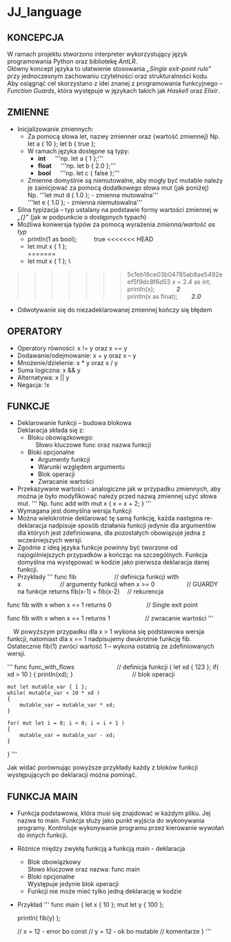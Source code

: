 # JJ_language





## KONCEPCJA
W ramach projektu stworzono interpreter wykorzystujący język programowania Python oraz bibliotekę *AntLR*.\
Główny koncept języka to ułatwienie stosowania *„Single exit-point rule”* przy jednoczesnym zachowaniu czytelności oraz strukturalności kodu.\
Aby osiągnąć cel skorzystano z idei znanej z programowania funkcyjnego – *Function Guards*, która występuje w językach takich jak *Haskell* oraz *Elixir*.

## ZMIENNE
- Inicjalizowanie zmiennych:
    - Za pomocą słowa let, nazwy zmienner oraz {wartość zmiennej}
        Np.  	let a { 10 };
        let b { true };
    - W ramach języka dostępne są typy:
        - **int** &emsp; '''np. let a { 1 };'''
        - **float**	&emsp; '''np. let b { 2.0 };'''
        - **bool** &emsp; '''np. let c { false };'''
    - Zmienne domyślnie są niemutowalne, aby mogły być mutable należy je zainicjować za pomocą dodatkowego słowa mut (jak poniżej)\
    Np.	'''let mut d { 1.0 };	- zmienna mutowalna'''\
    '''let e { 1.0 };		- zmienna niemutowalna'''
- Silna typizacja – typ ustalany na podstawie formy wartości zmiennej w *„{}”* (jak w podpunkcie o dostępnych typach)
- Możliwa konwersja typów za pomocą wyrażenia *zmienna/wartość as typ*
    - println(1 as bool); &emsp; &emsp; true
<<<<<<< HEAD
    - let mut x { 1 }; </br > 
=======
    - let mut x { 1 }; \ 
>>>>>>> 5c1eb18ce03b04785ab8ae5492eef5f9dc8f6d53
        x = 2.4 as int;\
        println(x); &emsp;&emsp;&emsp; ***2***\
        println(x as float);&emsp;&emsp; ***2.0***
- Odwoływanie się do niezadeklarowanej zmiennej kończy się błędem
## OPERATORY
-	Operatory równości: x != y oraz  x == y
-	Dodawanie/odejmowanie: x + y oraz x – y
-	Mnożenie/dzielenie: x * y oraz x / y
-	Suma logiczna: x && y
-	Alternatywa: x || y
-	Negacja: !x
## FUNKCJE
-	Deklarowanie funkcji – budowa blokowa\
    Deklaracja składa się z:
    -	Bloku obowiązkowego:\
    &emsp; Słowo kluczowe func oraz nazwa funkcji
    -	Bloki opcjonalne
        - Argumenty funkcji 
        - Warunki względem argumentu
        - Blok operacji
        - Zwracanie wartości
-	Przekazywane wartości - analogiczne jak w przypadku zmiennych, aby można je było modyfikować należy przed nazwą zmiennej użyć słowa mut.
'''
Np.
func add
with mut x
{
    	    x = x + 2; 
}
'''
-	Wymagana jest domyślna wersja funkcji
-	Można wielokrotnie deklarować tę samą funkcję, każda następna re-deklaracja nadpisuje sposób działania funkcji jedynie dla argumentów dla których jest zdefiniowana, dla pozostałych obowiązuje jedna z wcześniejszych wersji.
-	Zgodnie z ideą języka funkcje powinny być tworzone od najogólniejszych przypadków a kończąc na szczególnych. Funkcja domyślna ma występować w kodzie jako pierwsza deklaracja danej funkcji.
-	Przykłady
'''
func fib &emsp;&emsp;&emsp;&emsp;&emsp;&emsp;// definicja funkcji
with x&emsp;&emsp;&emsp;&emsp;&emsp;&ensp;&emsp;// argumenty funkcji
when x >= 0&emsp;&emsp;&emsp;&emsp;&emsp;&nbsp;// GUARDY na funkcje
returns fib(x-1) + fib(x-2)&emsp;&nbsp;// rekurencja 

func fib
with x
when x <= 1 
returns 0&emsp;&emsp;&emsp;&emsp;&emsp;&ensp;&nbsp;// Single exit point

func fib
with x
when x == 1
returns 1&emsp;&emsp;&emsp;&emsp;&emsp;&ensp;&nbsp;// zwracanie wartości
'''

&emsp;W powyższym przypadku dla x > 1 wykona się podstawowa wersja funkcji, natomiast dla 
x == 1 nadpisujemy dwukrotnie funkcję fib. Ostatecznie fib(1) zwróci wartość 1 – wykona ostatnią ze zdefiniowanych wersji.

'''
func func_with_flows&emsp;&emsp;&emsp;&emsp;&emsp;&emsp;&emsp;// definicja funkcji
{ 
    let xd { 123 }; 
    if( xd > 10 )
    {
        println(xd); 
    }&emsp;&emsp;&emsp;&emsp;&emsp;&emsp;&emsp;&emsp;&emsp;&ensp;&nbsp;// blok operacji

    mut let mutable_var { 1 }; 
    while( mutable_var < 10 * xd ) 
    {
        mutable_var = mutable_var * xd;
    }

    for( mut let i = 0; i < 0; i = i + 1 )
    {
        mutable_var = mutable_var - xd;
    }
}
'''

Jak widać porównując powyższe przykłady każdy z bloków funkcji występujących po deklaracji można pominąć.

## FUNKCJA MAIN
-	Funkcja podstawowa, która musi się znajdować w każdym pliku. Jej nazwa to main. Funkcja służy jako punkt wyjścia do wykonywania programy. Kontroluje wykonywanie programu przez kierowanie wywołań do innych funkcji.
-	Różnice między zwykłą funkcją a funkcją main - deklaracja
    -	Blok obowiązkowy \
        Słowo kluczowe oraz nazwa: func main
    -	Bloki opcjonalne \
        Występuje jedynie blok operacji
    -	Funkcji nie może mieć tylko jedną deklarację w kodzie
-	Przykład
'''
func main 
{
    let x { 10 }; 
    mut let y { 100 }; 

    println( fib(y) );

    // x = 12 - error bo const
    // y = 12 - ok bo mutable // komentarze
} 
'''	













